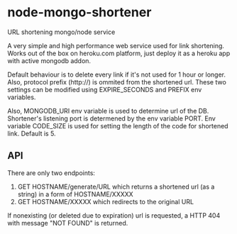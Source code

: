 # node-mongo-shortener
URL shortening mongo/node service

A very simple and high performance web service used for link shortening.
Works out of the box on heroku.com platform, just deploy it as a heroku app with active mongodb addon.

Default behaviour is to delete every link if it's not used for 1 hour or longer.
Also, protocol prefix (http://) is ommited from the shortened url.
These two settings can be modified using EXPIRE_SECONDS and PREFIX env variables.

Also, MONGODB_URI env variable is used to determine url of the DB.
Shortener's listening port is determened by the env variable PORT.
Env variable CODE_SIZE is used for setting the length of the code for shortened link. Default is 5.

## API
There are only two endpoints:
1) GET HOSTNAME/generate/URL which returns a shortened url (as a string) in a form of HOSTNAME/XXXXX
2) GET HOSTNAME/XXXXX which redirects to the original URL

If nonexisting (or deleted due to expiration) url is requested, a HTTP 404 with message "NOT FOUND" is returned.
